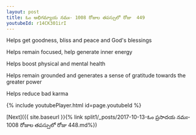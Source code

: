 ```yaml
---
layout: post
title: ఓం అభిగమ్యాయ నమః- 1008 రోజుల తపస్సులో రోజు  449
youtubeId: r14CK301irI
---
```

 
 
Helps get goodness, bliss and peace and God's blessings
 
Helps remain focused, help generate inner energy 
 
Helps boost physical and mental health 
 
Helps remain grounded and generates a sense of gratitude towards the greater power 
 
Helps reduce bad karma
 
 
 
 


{% include youtubePlayer.html id=page.youtubeId %}
 
[Next]({{ site.baseurl }}{% link  split1/_posts/2017-10-13-ఓం ప్రసాదయ నమః- 1008 రోజుల తపస్సులో రోజు  448.md%})
 
